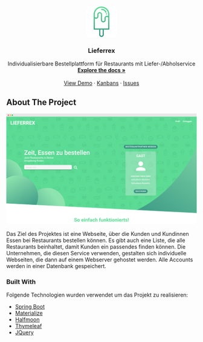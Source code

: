 <!-- PROJECT LOGO -->
<br />
<div align="center">
  <a href="https://github.com/othneildrew/Best-README-Template">
    <img src="images/logo.png" alt="Logo" width="80" height="80">
  </a>

  <h3 align="center">Lieferrex</h3>

  <p align="center">
    Individualisierbare Bestellplattform für Restaurants mit Liefer-/Abholservice
    <br />
    <a href="https://github.com/MichaelBogensberger/Lieferrex/tree/main/documentation"><strong>Explore the docs »</strong></a>
    <br />
    <br />
    <a href="http://lieferrex.ddns.net/">View Demo</a>
    ·
    <a href="https://github.com/MichaelBogensberger/Lieferrex/projects">Kanbans</a>
    ·
    <a href="https://github.com/MichaelBogensberger/Lieferrex/issues">Issues</a>
  </p>
</div>





<!-- ABOUT THE PROJECT -->
## About The Project

<p align="center">
  <img width="800px" src="https://github.com/MichaelBogensberger/Lieferrex/blob/main/images/screenshot.png?raw=true" alt="Sublime's custom image"/>
</p>


Das Ziel des Projektes ist eine Webseite, über die Kunden und Kundinnen Essen bei Restaurants bestellen können. Es gibt auch eine Liste, die alle Restaurants beinhaltet, damit Kunden ein passendes finden können. Die Unternehmen, die diesen Service verwenden, gestalten sich individuelle Webseiten, die dann auf einem Webserver gehostet werden. Alle Accounts werden in einer Datenbank gespeichert.


### Built With

Folgende Technologien wurden verwendet um das Projekt zu realisieren:

* [Spring Boot](https://spring.io/)
* [Materialize](https://materializecss.com/)
* [Halfmoon](https://www.gethalfmoon.com/)
* [Thymeleaf](https://www.thymeleaf.org/)
* [JQuery](https://jquery.com)







